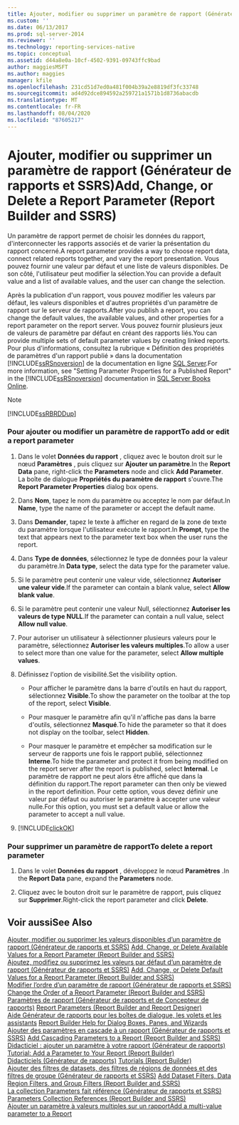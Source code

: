 ```yaml
---
title: Ajouter, modifier ou supprimer un paramètre de rapport (Générateur de rapports et SSRS) | Microsoft Docs
ms.custom: ''
ms.date: 06/13/2017
ms.prod: sql-server-2014
ms.reviewer: ''
ms.technology: reporting-services-native
ms.topic: conceptual
ms.assetid: d44a8e0a-10cf-4502-9391-09743ffc9bad
author: maggiesMSFT
ms.author: maggies
manager: kfile
ms.openlocfilehash: 231cd51d7ed0a481f004b39a2e8819df3fc33748
ms.sourcegitcommit: ad4d92dce894592a259721a1571b1d8736abacdb
ms.translationtype: MT
ms.contentlocale: fr-FR
ms.lasthandoff: 08/04/2020
ms.locfileid: "87605217"
---
```

# <a name="add-change-or-delete-a-report-parameter-report-builder-and-ssrs"></a><span data-ttu-id="b5703-102">Ajouter, modifier ou supprimer un paramètre de rapport (Générateur de rapports et SSRS)</span><span class="sxs-lookup"><span data-stu-id="b5703-102">Add, Change, or Delete a Report Parameter (Report Builder and SSRS)</span></span>
  <span data-ttu-id="b5703-103">Un paramètre de rapport permet de choisir les données du rapport, d'interconnecter les rapports associés et de varier la présentation du rapport concerné.</span><span class="sxs-lookup"><span data-stu-id="b5703-103">A report parameter provides a way to choose report data, connect related reports together, and vary the report presentation.</span></span> <span data-ttu-id="b5703-104">Vous pouvez fournir une valeur par défaut et une liste de valeurs disponibles. De son côté, l'utilisateur peut modifier la sélection.</span><span class="sxs-lookup"><span data-stu-id="b5703-104">You can provide a default value and a list of available values, and the user can change the selection.</span></span>  
  
 <span data-ttu-id="b5703-105">Après la publication d'un rapport, vous pouvez modifier les valeurs par défaut, les valeurs disponibles et d'autres propriétés d'un paramètre de rapport sur le serveur de rapports.</span><span class="sxs-lookup"><span data-stu-id="b5703-105">After you publish a report, you can change the default values, the available values, and other properties for a report parameter on the report server.</span></span> <span data-ttu-id="b5703-106">Vous pouvez fournir plusieurs jeux de valeurs de paramètre par défaut en créant des rapports liés.</span><span class="sxs-lookup"><span data-stu-id="b5703-106">You can provide multiple sets of default parameter values by creating linked reports.</span></span> <span data-ttu-id="b5703-107">Pour plus d'informations, consultez la rubrique « Définition des propriétés de paramètres d'un rapport publié » dans la documentation [!INCLUDE[ssRSnoversion](../../includes/ssrsnoversion-md.md)] de la documentation en ligne [SQL Server](https://go.microsoft.com/fwlink/?linkid=120955).</span><span class="sxs-lookup"><span data-stu-id="b5703-107">For more information, see "Setting Parameter Properties for a Published Report" in the [!INCLUDE[ssRSnoversion](../../includes/ssrsnoversion-md.md)] documentation in [SQL Server Books Online](https://go.microsoft.com/fwlink/?linkid=120955).</span></span>  
  
> [!NOTE]  
>  [!INCLUDE[ssRBRDDup](../../includes/ssrbrddup-md.md)]  
  
### <a name="to-add-or-edit-a-report-parameter"></a><span data-ttu-id="b5703-108">Pour ajouter ou modifier un paramètre de rapport</span><span class="sxs-lookup"><span data-stu-id="b5703-108">To add or edit a report parameter</span></span>  
  
1.  <span data-ttu-id="b5703-109">Dans le volet **Données du rapport** , cliquez avec le bouton droit sur le nœud **Paramètres** , puis cliquez sur **Ajouter un paramètre**.</span><span class="sxs-lookup"><span data-stu-id="b5703-109">In the **Report Data** pane, right-click the **Parameters** node and click **Add Parameter**.</span></span> <span data-ttu-id="b5703-110">La boîte de dialogue **Propriétés du paramètre de rapport** s'ouvre.</span><span class="sxs-lookup"><span data-stu-id="b5703-110">The **Report Parameter Properties** dialog box opens.</span></span>  
  
2.  <span data-ttu-id="b5703-111">Dans **Nom**, tapez le nom du paramètre ou acceptez le nom par défaut.</span><span class="sxs-lookup"><span data-stu-id="b5703-111">In **Name**, type the name of the parameter or accept the default name.</span></span>  
  
3.  <span data-ttu-id="b5703-112">Dans **Demander**, tapez le texte à afficher en regard de la zone de texte du paramètre lorsque l'utilisateur exécute le rapport.</span><span class="sxs-lookup"><span data-stu-id="b5703-112">In **Prompt**, type the text that appears next to the parameter text box when the user runs the report.</span></span>  
  
4.  <span data-ttu-id="b5703-113">Dans **Type de données**, sélectionnez le type de données pour la valeur du paramètre.</span><span class="sxs-lookup"><span data-stu-id="b5703-113">In **Data type**, select the data type for the parameter value.</span></span>  
  
5.  <span data-ttu-id="b5703-114">Si le paramètre peut contenir une valeur vide, sélectionnez **Autoriser une valeur vide**.</span><span class="sxs-lookup"><span data-stu-id="b5703-114">If the parameter can contain a blank value, select **Allow blank value**.</span></span>  
  
6.  <span data-ttu-id="b5703-115">Si le paramètre peut contenir une valeur Null, sélectionnez **Autoriser les valeurs de type NULL**.</span><span class="sxs-lookup"><span data-stu-id="b5703-115">If the parameter can contain a null value, select **Allow null value**.</span></span>  
  
7.  <span data-ttu-id="b5703-116">Pour autoriser un utilisateur à sélectionner plusieurs valeurs pour le paramètre, sélectionnez **Autoriser les valeurs multiples**.</span><span class="sxs-lookup"><span data-stu-id="b5703-116">To allow a user to select more than one value for the parameter, select **Allow multiple values**.</span></span>  
  
8.  <span data-ttu-id="b5703-117">Définissez l'option de visibilité.</span><span class="sxs-lookup"><span data-stu-id="b5703-117">Set the visibility option.</span></span>  
  
    -   <span data-ttu-id="b5703-118">Pour afficher le paramètre dans la barre d'outils en haut du rapport, sélectionnez **Visible**.</span><span class="sxs-lookup"><span data-stu-id="b5703-118">To show the parameter on the toolbar at the top of the report, select **Visible**.</span></span>  
  
    -   <span data-ttu-id="b5703-119">Pour masquer le paramètre afin qu'il n'affiche pas dans la barre d'outils, sélectionnez **Masqué**.</span><span class="sxs-lookup"><span data-stu-id="b5703-119">To hide the parameter so that it does not display on the toolbar, select **Hidden**.</span></span>  
  
    -   <span data-ttu-id="b5703-120">Pour masquer le paramètre et empêcher sa modification sur le serveur de rapports une fois le rapport publié, sélectionnez **Interne**.</span><span class="sxs-lookup"><span data-stu-id="b5703-120">To hide the parameter and protect it from being modified on the report server after the report is published, select **Internal**.</span></span> <span data-ttu-id="b5703-121">Le paramètre de rapport ne peut alors être affiché que dans la définition du rapport.</span><span class="sxs-lookup"><span data-stu-id="b5703-121">The report parameter can then only be viewed in the report definition.</span></span> <span data-ttu-id="b5703-122">Pour cette option, vous devez définir une valeur par défaut ou autoriser le paramètre à accepter une valeur nulle.</span><span class="sxs-lookup"><span data-stu-id="b5703-122">For this option, you must set a default value or allow the parameter to accept a null value.</span></span>  
  
9. [!INCLUDE[clickOK](../../includes/clickok-md.md)]  
  
### <a name="to-delete-a-report-parameter"></a><span data-ttu-id="b5703-123">Pour supprimer un paramètre de rapport</span><span class="sxs-lookup"><span data-stu-id="b5703-123">To delete a report parameter</span></span>  
  
1.  <span data-ttu-id="b5703-124">Dans le volet **Données du rapport** , développez le nœud **Paramètres** .</span><span class="sxs-lookup"><span data-stu-id="b5703-124">In the **Report Data** pane, expand the **Parameters** node.</span></span>  
  
2.  <span data-ttu-id="b5703-125">Cliquez avec le bouton droit sur le paramètre de rapport, puis cliquez sur **Supprimer**.</span><span class="sxs-lookup"><span data-stu-id="b5703-125">Right-click the report parameter and click **Delete**.</span></span>  
  
## <a name="see-also"></a><span data-ttu-id="b5703-126">Voir aussi</span><span class="sxs-lookup"><span data-stu-id="b5703-126">See Also</span></span>  
 <span data-ttu-id="b5703-127">[Ajouter, modifier ou supprimer les valeurs disponibles d’un paramètre de rapport &#40;Générateur de rapports et SSRS&#41;](add-change-or-delete-available-values-for-a-report-parameter.md) </span><span class="sxs-lookup"><span data-stu-id="b5703-127">[Add, Change, or Delete Available Values for a Report Parameter &#40;Report Builder and SSRS&#41;](add-change-or-delete-available-values-for-a-report-parameter.md) </span></span>  
 <span data-ttu-id="b5703-128">[Ajoutez, modifiez ou supprimez les valeurs par défaut d’un paramètre de rapport &#40;Générateur de rapports et SSRS&#41;](add-change-or-delete-default-values-for-a-report-parameter.md) </span><span class="sxs-lookup"><span data-stu-id="b5703-128">[Add, Change, or Delete Default Values for a Report Parameter &#40;Report Builder and SSRS&#41;](add-change-or-delete-default-values-for-a-report-parameter.md) </span></span>  
 <span data-ttu-id="b5703-129">[Modifier l’ordre d’un paramètre de rapport &#40;Générateur de rapports et SSRS&#41;](change-the-order-of-a-report-parameter-report-builder-and-ssrs.md) </span><span class="sxs-lookup"><span data-stu-id="b5703-129">[Change the Order of a Report Parameter &#40;Report Builder and SSRS&#41;](change-the-order-of-a-report-parameter-report-builder-and-ssrs.md) </span></span>  
 <span data-ttu-id="b5703-130">[Paramètres de rapport &#40;Générateur de rapports et de Concepteur de rapports&#41;](report-parameters-report-builder-and-report-designer.md) </span><span class="sxs-lookup"><span data-stu-id="b5703-130">[Report Parameters &#40;Report Builder and Report Designer&#41;](report-parameters-report-builder-and-report-designer.md) </span></span>  
 <span data-ttu-id="b5703-131">[Aide Générateur de rapports pour les boîtes de dialogue, les volets et les assistants](../report-builder-help-for-dialog-boxes-panes-and-wizards.md) </span><span class="sxs-lookup"><span data-stu-id="b5703-131">[Report Builder Help for Dialog Boxes, Panes, and Wizards](../report-builder-help-for-dialog-boxes-panes-and-wizards.md) </span></span>  
 <span data-ttu-id="b5703-132">[Ajouter des paramètres en cascade à un rapport &#40;Générateur de rapports et SSRS&#41;](add-cascading-parameters-to-a-report-report-builder-and-ssrs.md) </span><span class="sxs-lookup"><span data-stu-id="b5703-132">[Add Cascading Parameters to a Report &#40;Report Builder and SSRS&#41;](add-cascading-parameters-to-a-report-report-builder-and-ssrs.md) </span></span>  
 <span data-ttu-id="b5703-133">[Didacticiel : ajouter un paramètre à votre rapport &#40;Générateur de rapports&#41;](../tutorial-add-a-parameter-to-your-report-report-builder.md) </span><span class="sxs-lookup"><span data-stu-id="b5703-133">[Tutorial: Add a Parameter to Your Report &#40;Report Builder&#41;](../tutorial-add-a-parameter-to-your-report-report-builder.md) </span></span>  
 <span data-ttu-id="b5703-134">[Didacticiels &#40;Générateur de rapports&#41;](../report-builder-tutorials.md) </span><span class="sxs-lookup"><span data-stu-id="b5703-134">[Tutorials &#40;Report Builder&#41;](../report-builder-tutorials.md) </span></span>  
 <span data-ttu-id="b5703-135">[Ajouter des filtres de datasets, des filtres de régions de données et des filtres de groupe &#40;Générateur de rapports et SSRS&#41;](add-dataset-filters-data-region-filters-and-group-filters.md) </span><span class="sxs-lookup"><span data-stu-id="b5703-135">[Add Dataset Filters, Data Region Filters, and Group Filters &#40;Report Builder and SSRS&#41;](add-dataset-filters-data-region-filters-and-group-filters.md) </span></span>  
 <span data-ttu-id="b5703-136">[La collection Parameters fait référence &#40;Générateur de rapports et SSRS&#41;](built-in-collections-parameters-collection-references-report-builder.md) </span><span class="sxs-lookup"><span data-stu-id="b5703-136">[Parameters Collection References &#40;Report Builder and SSRS&#41;](built-in-collections-parameters-collection-references-report-builder.md) </span></span>  
 [<span data-ttu-id="b5703-137">Ajouter un paramètre à valeurs multiples sur un rapport</span><span class="sxs-lookup"><span data-stu-id="b5703-137">Add a multi-value parameter to a Report</span></span>](add-a-multi-value-parameter-to-a-report.md)  
  
  
